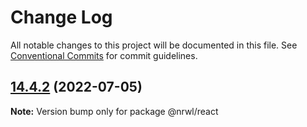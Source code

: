 # Change Log

All notable changes to this project will be documented in this file.
See [Conventional Commits](https://conventionalcommits.org) for commit guidelines.

## [14.4.2](https://github.com/nrwl/nx/compare/14.4.1...14.4.2) (2022-07-05)

**Note:** Version bump only for package @nrwl/react
